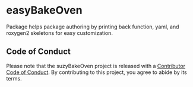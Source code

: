 # easyBakeOven  
Package helps package authoring by printing back function, yaml, and roxygen2 skeletons for easy customization.  

## Code of Conduct

  Please note that the suzyBakeOven project is released with a [Contributor Code of Conduct](https://contributor-covenant.org/version/2/0/CODE_OF_CONDUCT.html). By contributing to this project, you agree to abide by its terms.
